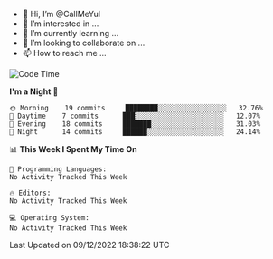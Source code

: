 - 👋 Hi, I’m @CallMeYul
- 👀 I’m interested in ...
- 🌱 I’m currently learning ...
- 💞️ I’m looking to collaborate on ...
- 📫 How to reach me ...

<!---
CallMeYul/CallMeYul is a ✨ special ✨ repository because its `README.md` (this file) appears on your GitHub profile.
You can click the Preview link to take a look at your changes.
--->

<!--START_SECTION:waka-->
![Code Time](http://img.shields.io/badge/Code%20Time-43%20hrs%207%20mins-blue)

**I'm a Night 🦉** 

```text
🌞 Morning    19 commits     ████████░░░░░░░░░░░░░░░░░   32.76% 
🌆 Daytime    7 commits      ███░░░░░░░░░░░░░░░░░░░░░░   12.07% 
🌃 Evening    18 commits     ███████░░░░░░░░░░░░░░░░░░   31.03% 
🌙 Night      14 commits     ██████░░░░░░░░░░░░░░░░░░░   24.14%

```


📊 **This Week I Spent My Time On** 

```text
💬 Programming Languages: 
No Activity Tracked This Week

🔥 Editors: 
No Activity Tracked This Week

💻 Operating System: 
No Activity Tracked This Week

```


 Last Updated on 09/12/2022 18:38:22 UTC
<!--END_SECTION:waka-->
